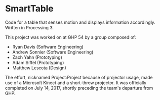 # SmartTable
Code for a table that senses motion and displays information accordingly. Written in Processing 3.

This project was worked on at GHP 54 by a group composed of:
- Ryan Davis (Software Engineering)
- Andrew Sonnier (Software Engineering)
- Zach Yahn (Prototyping)
- Adam Siffel (Prototyping)
- Matthew Lescota (Design)

The effort, nicknamed Project:Project because of projector usage, made use of a Microsoft Kinect and a short-throw projector. It was officially completed on July 14, 2017, shortly preceding the team's departure from GHP.